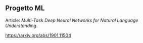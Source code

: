 ## Progetto ML

Article: *Multi-Task Deep Neural Networks for Natural Language Understanding*.

https://arxiv.org/abs/1901.11504
